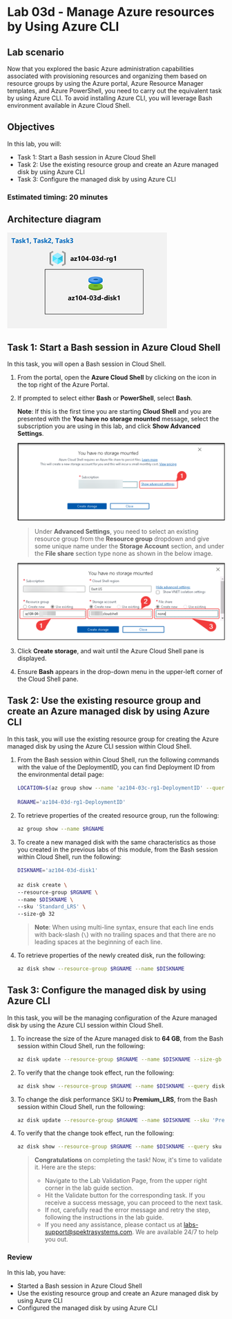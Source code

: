 # Lab 03d - Manage Azure resources by Using Azure CLI
## Lab scenario
Now that you explored the basic Azure administration capabilities associated with provisioning resources and organizing them based on resource groups by using the Azure portal, Azure Resource Manager templates, and Azure PowerShell, you need to carry out the equivalent task by using Azure CLI. To avoid installing Azure CLI, you will leverage Bash environment available in Azure Cloud Shell.

## Objectives
In this lab, you will:
+ Task 1: Start a Bash session in Azure Cloud Shell
+ Task 2: Use the existing resource group and create an Azure managed disk by using Azure CLI
+ Task 3: Configure the managed disk by using Azure CLI

### Estimated timing: 20 minutes

## Architecture diagram
![image](../media/lab03d.png)

## Task 1: Start a Bash session in Azure Cloud Shell
In this task, you will open a Bash session in Cloud Shell. 

1. From the portal, open the **Azure Cloud Shell** by clicking on the icon in the top right of the Azure Portal.

1. If prompted to select either **Bash** or **PowerShell**, select **Bash**. 

    **Note**: If this is the first time you are starting **Cloud Shell** and you are presented with the **You have no storage mounted** message, select the subscription you are using in this lab, and click **Show Advanced Settings**.

    ![image](../media/cloudshell1.png)

    >Under **Advanced Settings**, you need to select an existing resource group from the **Resource group** dropdown and give some unique name under the **Storage Account** section, and under the **File share** section type none as shown in the below image.

    ![image](../media/cloudhell01.png)
    

1. Click **Create storage**, and wait until the Azure Cloud Shell pane is displayed. 

1. Ensure **Bash** appears in the drop-down menu in the upper-left corner of the Cloud Shell pane.

## Task 2: Use the existing resource group and create an Azure managed disk by using Azure CLI
In this task, you will use the existing resource group for creating the Azure managed disk by using the Azure CLI session within Cloud Shell.

1. From the Bash session within Cloud Shell, run the following commands with the value of the DeploymentID, you can find Deployment ID from the environmental detail page:

   ```sh
   LOCATION=$(az group show --name 'az104-03c-rg1-DeploymentID' --query location --out tsv)

   RGNAME='az104-03d-rg1-DeploymentID'
   ```
1. To retrieve properties of the created resource group, run the following:

   ```sh
   az group show --name $RGNAME
   ```
1. To create a new managed disk with the same characteristics as those you created in the previous labs of this module, from the Bash session within Cloud Shell, run the following:

   ```sh
   DISKNAME='az104-03d-disk1'

   az disk create \
   --resource-group $RGNAME \
   --name $DISKNAME \
   --sku 'Standard_LRS' \
   --size-gb 32
   ```
    >**Note**: When using multi-line syntax, ensure that each line ends with back-slash (`\`) with no trailing spaces and that there are no leading spaces at the beginning of each line.

1. To retrieve properties of the newly created disk, run the following:

   ```sh
   az disk show --resource-group $RGNAME --name $DISKNAME
   ```

## Task 3: Configure the managed disk by using Azure CLI
In this task, you will be the managing configuration of the Azure managed disk by using the Azure CLI session within Cloud Shell. 

1. To increase the size of the Azure managed disk to **64 GB**, from the Bash session within Cloud Shell, run the following:

   ```sh
   az disk update --resource-group $RGNAME --name $DISKNAME --size-gb 64
   ```

1. To verify that the change took effect, run the following:

   ```sh
   az disk show --resource-group $RGNAME --name $DISKNAME --query diskSizeGb
   ```

1. To change the disk performance SKU to **Premium_LRS**, from the Bash session within Cloud Shell, run the following:

   ```sh
   az disk update --resource-group $RGNAME --name $DISKNAME --sku 'Premium_LRS'
   ```

1. To verify that the change took effect, run the following:

   ```sh
   az disk show --resource-group $RGNAME --name $DISKNAME --query sku
   ```

   > **Congratulations** on completing the task! Now, it's time to validate it. Here are the steps:
   > - Navigate to the Lab Validation Page, from the upper right corner in the lab guide section.
   > - Hit the Validate button for the corresponding task. If you receive a success message, you can proceed to the next task. 
   > - If not, carefully read the error message and retry the step, following the instructions in the lab guide.
   > - If you need any assistance, please contact us at labs-support@spektrasystems.com. We are available 24/7 to help you out.

### Review

In this lab, you have:

- Started a Bash session in Azure Cloud Shell
- Use the existing resource group and create an Azure managed disk by using Azure CLI
- Configured the managed disk by using Azure CLI

